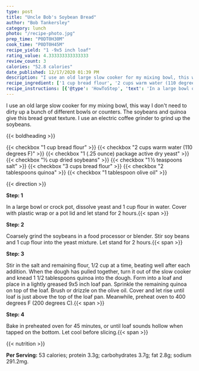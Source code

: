 ```yaml
---
type: post
title: "Uncle Bob's Soybean Bread"
author: "Bob Tankersley"
category: lunch
photo: "/recipe-photo.jpg"
prep_time: "P0DT0H30M"
cook_time: "P0DT0H45M"
recipe_yield: "1 -9x5 inch loaf"
rating_value: 4.333333333333333
review_count: 3
calories: "52.8 calories"
date_published: 12/17/2020 01:39 PM
description: "I use an old large slow cooker for my mixing bowl, this way I don't need to dirty up a bunch of different bowls or counters. The soybeans and quinoa give this bread great texture. I use an electric coffee grinder to grind up the soybeans."
recipe_ingredient: ['1 cup bread flour', '2 cups warm water (110 degrees F)', '1 (.25 ounce) package active dry yeast', '½ cup dried soybeans', '1\u2009½ teaspoons salt', '3 cups bread flour', '2 tablespoons quinoa', '1 tablespoon olive oil']
recipe_instructions: [{'@type': 'HowToStep', 'text': 'In a large bowl or crock pot, dissolve yeast and 1 cup flour in water. Cover with plastic wrap or a pot lid and let stand for 2 hours.\n'}, {'@type': 'HowToStep', 'text': 'Coarsely grind the soybeans in a food processor or blender. Stir soy beans and 1 cup flour into the yeast mixture. Let stand for 2 hours.\n'}, {'@type': 'HowToStep', 'text': 'Stir in the salt and remaining flour, 1/2 cup at a time, beating well after each addition. When the dough has pulled together, turn it out of the slow cooker and knead 1 1/2 tablespoons quinoa into the dough. Form into a loaf and place in a lightly greased 9x5 inch loaf pan. Sprinkle the remaining quinoa on top of the loaf. Brush or drizzle on the olive oil. Cover and let rise until loaf is just above the top of the loaf pan. Meanwhile, preheat oven to 400 degrees F (200 degrees C).\n'}, {'@type': 'HowToStep', 'text': 'Bake in preheated oven for 45 minutes, or until loaf sounds hollow when tapped on the bottom. Let cool before slicing.\n'}]
---
```


I use an old large slow cooker for my mixing bowl, this way I don't need to dirty up a bunch of different bowls or counters. The soybeans and quinoa give this bread great texture. I use an electric coffee grinder to grind up the soybeans. 

{{< boldheading >}}

{{< checkbox "1 cup bread flour" >}}
{{< checkbox "2 cups warm water (110 degrees F)" >}}
{{< checkbox "1 (.25 ounce) package active dry yeast" >}}
{{< checkbox "½ cup dried soybeans" >}}
{{< checkbox "1 ½ teaspoons salt" >}}
{{< checkbox "3 cups bread flour" >}}
{{< checkbox "2 tablespoons quinoa" >}}
{{< checkbox "1 tablespoon olive oil" >}}


{{< direction >}}

**Step: 1**

In a large bowl or crock pot, dissolve yeast and 1 cup flour in water. Cover with plastic wrap or a pot lid and let stand for 2 hours.{{< span >}}

**Step: 2**

Coarsely grind the soybeans in a food processor or blender. Stir soy beans and 1 cup flour into the yeast mixture. Let stand for 2 hours.{{< span >}}

**Step: 3**

Stir in the salt and remaining flour, 1/2 cup at a time, beating well after each addition. When the dough has pulled together, turn it out of the slow cooker and knead 1 1/2 tablespoons quinoa into the dough. Form into a loaf and place in a lightly greased 9x5 inch loaf pan. Sprinkle the remaining quinoa on top of the loaf. Brush or drizzle on the olive oil. Cover and let rise until loaf is just above the top of the loaf pan. Meanwhile, preheat oven to 400 degrees F (200 degrees C).{{< span >}}

**Step: 4**

Bake in preheated oven for 45 minutes, or until loaf sounds hollow when tapped on the bottom. Let cool before slicing.{{< span >}}

{{< nutrition >}}

**Per Serving:** 53 calories; protein 3.3g; carbohydrates 3.7g; fat 2.8g; sodium 291.2mg.